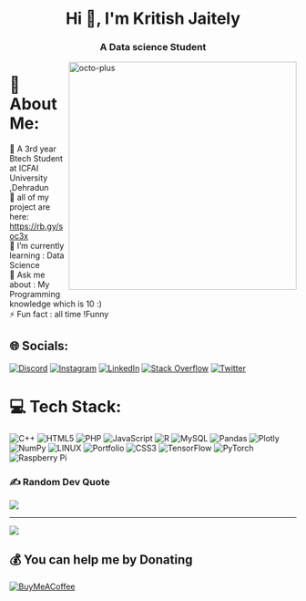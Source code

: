 
<h1 align="center">Hi 👋, I'm Kritish Jaitely</h1>
<h3 align="center">A Data science Student</h3>

<img align="right" alt="octo-plus" width="400" src="https://thumbs.gfycat.com/AmusingAntiqueEmu-size_restricted.gif">


# 💫 About Me:
🔭 A 3rd year Btech Student at ICFAI University ,Dehradun<br>
💫 all of my project are here: https://rb.gy/soc3x
<br>🌱 I’m currently learning : Data Science<br>💬 Ask me about : My Programming knowledge which is 10 :)<br>⚡ Fun fact :  all time !Funny 


## 🌐 Socials:
[![Discord](https://img.shields.io/badge/Discord-%237289DA.svg?logo=discord&logoColor=white)](https://discord.gg/#7081) [![Instagram](https://img.shields.io/badge/Instagram-%23E4405F.svg?logo=Instagram&logoColor=white)](https://instagram.com/Jaitely_54) [![LinkedIn](https://img.shields.io/badge/LinkedIn-%230077B5.svg?logo=linkedin&logoColor=white)](https://linkedin.com/in/kritishjaitely) [![Stack Overflow](https://img.shields.io/badge/-Stackoverflow-FE7A16?logo=stack-overflow&logoColor=white)](https://stackoverflow.com/users/22123618) [![Twitter](https://img.shields.io/badge/Twitter-%231DA1F2.svg?logo=Twitter&logoColor=white)](https://twitter.com/Jaitely01) 

# 💻 Tech Stack:
![C++](https://img.shields.io/badge/c++-%2300599C.svg?style=for-the-badge&logo=c%2B%2B&logoColor=white) ![HTML5](https://img.shields.io/badge/html5-%23E34F26.svg?style=for-the-badge&logo=html5&logoColor=white) ![PHP](https://img.shields.io/badge/php-%23777BB4.svg?style=for-the-badge&logo=php&logoColor=white) ![JavaScript](https://img.shields.io/badge/javascript-%23323330.svg?style=for-the-badge&logo=javascript&logoColor=%23F7DF1E) ![R](https://img.shields.io/badge/r-%23276DC3.svg?style=for-the-badge&logo=r&logoColor=white) ![MySQL](https://img.shields.io/badge/mysql-%2300f.svg?style=for-the-badge&logo=mysql&logoColor=white) ![Pandas](https://img.shields.io/badge/pandas-%23150458.svg?style=for-the-badge&logo=pandas&logoColor=white) ![Plotly](https://img.shields.io/badge/Plotly-%233F4F75.svg?style=for-the-badge&logo=plotly&logoColor=white) ![NumPy](https://img.shields.io/badge/numpy-%23013243.svg?style=for-the-badge&logo=numpy&logoColor=white) ![LINUX](https://img.shields.io/badge/Linux-FCC624?style=for-the-badge&logo=linux&logoColor=black) ![Portfolio](https://img.shields.io/badge/Portfolio-%23000000.svg?style=for-the-badge&logo=firefox&logoColor=#FF7139) ![CSS3](https://img.shields.io/badge/css3-%231572B6.svg?style=for-the-badge&logo=css3&logoColor=white) ![TensorFlow](https://img.shields.io/badge/TensorFlow-%23FF6F00.svg?style=for-the-badge&logo=TensorFlow&logoColor=white) ![PyTorch](https://img.shields.io/badge/PyTorch-%23EE4C2C.svg?style=for-the-badge&logo=PyTorch&logoColor=white) ![Raspberry Pi](https://img.shields.io/badge/-RaspberryPi-C51A4A?style=for-the-badge&logo=Raspberry-Pi)


### ✍️ Random Dev Quote
![](https://quotes-github-readme.vercel.app/api?type=horizontal&theme=dark)

---
[![](https://visitcount.itsvg.in/api?id=jaitely54&icon=2&color=0)](https://visitcount.itsvg.in)

  ## 💰 You can help me by Donating
  [![BuyMeACoffee](https://img.shields.io/badge/Buy%20Me%20a%20Coffee-ffdd00?style=for-the-badge&logo=buy-me-a-coffee&logoColor=black)](https://buymeacoffee.com/https://www.buymeacoffee.com/Jaitely54) 

  
<!-- Proudly created with GPRM ( https://gprm.itsvg.in ) -->

